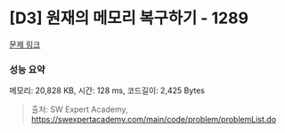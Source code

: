 # [D3] 원재의 메모리 복구하기 - 1289 

[문제 링크](https://swexpertacademy.com/main/code/problem/problemDetail.do?contestProbId=AV19AcoKI9sCFAZN) 

### 성능 요약

메모리: 20,828 KB, 시간: 128 ms, 코드길이: 2,425 Bytes



> 출처: SW Expert Academy, https://swexpertacademy.com/main/code/problem/problemList.do